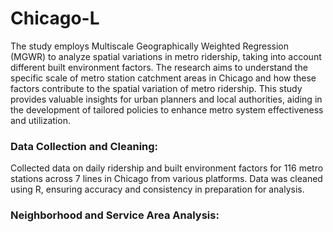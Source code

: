 # Chicago-L
The study employs Multiscale Geographically Weighted Regression (MGWR) to analyze spatial variations in metro ridership, taking into account different built environment factors. The research aims to understand the specific scale of metro station catchment areas in Chicago and how these factors contribute to the spatial variation of metro ridership. This study provides valuable insights for urban planners and local authorities, aiding in the development of tailored policies to enhance metro system effectiveness and utilization.
### Data Collection and Cleaning:
Collected data on daily ridership and built environment factors for 116 metro stations across 7 lines in Chicago from various platforms. Data was cleaned using R, ensuring accuracy and consistency in preparation for analysis.
### Neighborhood and Service Area Analysis:
